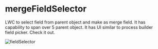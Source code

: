 # mergeFieldSelector
LWC to select field from parent object and make as merge field. It has capability to span over 5 parent object. It has UI similar to process builder field picker. Check it out.


![fieldSelector](https://user-images.githubusercontent.com/43241834/117616672-0d7f1400-b189-11eb-944a-e289f820e043.gif)

